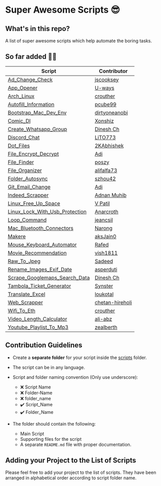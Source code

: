 # Super Awesome Scripts 😎


## What's in this repo?
A list of super awesome scripts which help automate the boring tasks.

## So far added 💃💃
| Script | Contributor|
|--|--|
| [Ad_Change_Check](https://github.com/adityaarakeri/super-scripts/tree/master/scripts/Ad_Change_Check) | [jscooksey](https://github.com/jscooksey) |
| [App_Opener](https://github.com/adityaarakeri/super-scripts/tree/master/scripts/App_Opener) | [U-ways](https://github.com/U-ways) |
| [Arch_Linux](https://github.com/adityaarakeri/super-scripts/tree/master/scripts/Arch_Linux) | [crouther](https://github.com/crouther) |
| [Autofill_Information](https://github.com/adityaarakeri/super-scripts/tree/master/scripts/Autofill_Information) | [pcube99](https://github.com/pcube99) |
| [Bootstrap_Mac_Dev_Env](https://github.com/adityaarakeri/super-scripts/tree/master/scripts/Bootstrap_Mac_Dev_Env) | [dirtyoneanobi](https://github.com/dirtyonekanobi) |
| [Comic_Dl](https://github.com/adityaarakeri/super-scripts/tree/master/scripts/Comic_Dl) | [Xonshiz](https://github.com/Xonshiz) |
| [Create_Whatsapp_Group](https://github.com/adityaarakeri/super-scripts/tree/master/scripts/Create_Whatsapp_Group) | [Dinesh Ch](https://github.com/chdinesh1089) |
| [Discord_Chat](https://github.com/adityaarakeri/super-scripts/tree/master/scripts/Discord_Chat) | [LiTO773](https://github.com/LiTO773) |
| [Dot_Files](https://github.com/adityaarakeri/super-scripts/tree/master/scripts/Dot_Files) | [2KAbhishek](https://github.com/2KAbhishek) |
| [File_Encrypt_Decrypt](https://github.com/adityaarakeri/super-scripts/tree/master/scripts/File_Encrypt_Decrypt) | [Adi](https://github.com/adityaarakeri) |
| [File_Finder](https://github.com/adityaarakeri/super-scripts/tree/master/scripts/File_Finder) | [poszy](https://github.com/poszy) |
| [File_Organizer](https://github.com/adityaarakeri/super-scripts/tree/master/scripts/File_Organizer) | [alifalfa73](https://github.com/AlifAlfa73) |
| [Folder_Autosync](https://github.com/adityaarakeri/super-scripts/tree/master/scripts/Folder_Autosync) | [szhou42](https://github.com/szhou42) |
| [Git_Email_Change](https://github.com/adityaarakeri/super-scripts/tree/master/scripts/Git_Email_Change) | [Adi](https://github.com/adityaarakeri) |
| [Indeed_Scrapper](https://github.com/adityaarakeri/super-scripts/tree/master/scripts/Indeed_Scrapper) | [Adnan Muhib](https://github.com/AdnanMuhib) |
| [Linux_Free_Up_Space](https://github.com/adityaarakeri/super-scripts/tree/master/scripts/Linux_Free_Up_Space) | [V Patil](https://github.com/vpatiltech) |
| [Linux_Lock_With_Usb_Protection](https://github.com/adityaarakeri/super-scripts/tree/master/scripts/Linux_Lock_With_Usb_Protection) | [Anarcroth](https://github.com/Anarcroth) |
| [Loop_Command](https://github.com/adityaarakeri/super-scripts/tree/master/scripts/Loop_Command) | [jeancsil](https://github.com/jeancsil) |
| [Mac_Bluetooth_Connectors](https://github.com/adityaarakeri/super-scripts/tree/master/scripts/Mac_Bluetooth_Connectors) | [Narong](https://github.com/Narong-Kanthnu) |
| [Makere](https://github.com/adityaarakeri/super-scripts/tree/master/scripts/Makere) | [aksJain0](https://github.com/aksJain0) |
| [Mouse_Keyboard_Automator](https://github.com/adityaarakeri/super-scripts/tree/master/scripts/Mouse_Keyboard_Automator) | [Rafed](https://github.com/rafed123) |
| [Movie_Recommendation](https://github.com/adityaarakeri/super-scripts/tree/master/scripts/Movie_Recommendation) | [vish1811](https://github.com/vish1811) |
| [Raw_To_Jpeg](https://github.com/adityaarakeri/super-scripts/tree/master/scripts/Raw_To_Jpeg) | [Sadeed](https://github.com/Sadeed) |
| [Rename_Images_Exif_Date](https://github.com/adityaarakeri/super-scripts/tree/master/scripts/Rename_Images_Exif_Date) | [asperduti](https://github.com/asperduti) |
| [Scrape_Googlemaps_Search_Data](https://github.com/adityaarakeri/super-scripts/tree/master/scripts/Scrape_Googlemaps_Search_Data) | [Dinesh Ch](https://github.com/chdinesh1089) |
| [Tambola_Ticket_Generator](https://github.com/adityaarakeri/super-scripts/tree/master/scripts/Tambola_Ticket_Generator) | [Synster](https://github.com/Synster) |
| [Translate_Excel](https://github.com/adityaarakeri/super-scripts/tree/master/scripts/Translate_Excel) | [loukotal](https://github.com/loukotal) |
| [Web_Scrapper](https://github.com/adityaarakeri/super-scripts/tree/master/scripts/Web_Scrapper) | [chetan-hireholi](chetan-hireholi) |
| [Wifi_To_Eth](https://github.com/adityaarakeri/super-scripts/tree/master/scripts/Wifi_To_Eth) | [crouther](https://github.com/crouther) |
| [Video_Length_Calculator](https://github.com/adityaarakeri/super-scripts/tree/master/scripts/Video_Length_Calculator) | [ali-abz](https://github.com/ali-abz) |
| [Youtube_Playlist_To_Mp3](https://github.com/adityaarakeri/super-scripts/tree/master/scripts/Youtube_Playlist_To_Mp3) | [zealberth](https://github.com/zealberth) |


## Contribution Guidelines
- Create a **separate folder** for your script inside the [scripts](#) folder.
- The script can be in any language.

- Script and folder naming convention (Only use underscore):
	- :x: Script Name
	- :x: Folder-Name
	- :x: folder_name
	- :heavy_check_mark: Script_Name
	- :heavy_check_mark: Folder_Name

- The folder should contain the following:
	- Main Script
	- Supporting files for the script
	- A separate `README.md` file with proper documentation.

## Adding your Project to the List of Scripts

Please feel free to add your project to the list of scripts. They have been arranged in alphabetical order according to script folder name.
